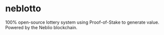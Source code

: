 # neblotto
100% open-source lottery system using Proof-of-Stake to generate value. Powered by the Neblio blockchain.

